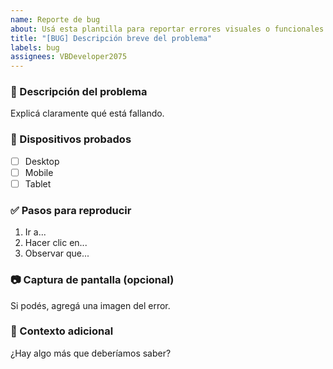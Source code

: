 ```yaml
---
name: Reporte de bug
about: Usá esta plantilla para reportar errores visuales o funcionales
title: "[BUG] Descripción breve del problema"
labels: bug
assignees: VBDeveloper2075
---
```


### 🐞 Descripción del problema
Explicá claramente qué está fallando.

### 📱 Dispositivos probados
- [ ] Desktop
- [ ] Mobile
- [ ] Tablet

### ✅ Pasos para reproducir
1. Ir a...
2. Hacer clic en...
3. Observar que...

### 📷 Captura de pantalla (opcional)
Si podés, agregá una imagen del error.

### 🧩 Contexto adicional
¿Hay algo más que deberíamos saber?
